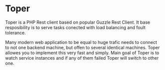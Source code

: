 Toper
=====

Toper is a PHP Rest client based on popular Guzzle Rest Client. It base resposibility is to serve tasks conected with load balancing and foult tolerance.

Many modern web application to be equal to huge trafic needs to connect to not one backend machine, but offen to several identical machines. Toper allowes you to implement this very fast and simply. Main goal of Toper is to watch service instances and if any of them failed Toper will switch to other one.     

